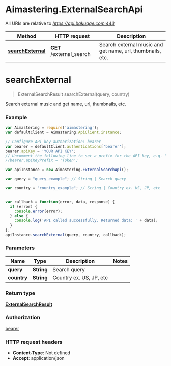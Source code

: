 # Aimastering.ExternalSearchApi

All URIs are relative to *https://api.bakuage.com:443*

Method | HTTP request | Description
------------- | ------------- | -------------
[**searchExternal**](ExternalSearchApi.md#searchExternal) | **GET** /external_search | Search external music and get name, url, thumbnails, etc.


<a name="searchExternal"></a>
# **searchExternal**
> ExternalSearchResult searchExternal(query, country)

Search external music and get name, url, thumbnails, etc.

### Example
```javascript
var Aimastering = require('aimastering');
var defaultClient = Aimastering.ApiClient.instance;

// Configure API key authorization: bearer
var bearer = defaultClient.authentications['bearer'];
bearer.apiKey = 'YOUR API KEY';
// Uncomment the following line to set a prefix for the API key, e.g. "Token" (defaults to null)
//bearer.apiKeyPrefix = 'Token';

var apiInstance = new Aimastering.ExternalSearchApi();

var query = "query_example"; // String | Search query

var country = "country_example"; // String | Country ex. US, JP, etc


var callback = function(error, data, response) {
  if (error) {
    console.error(error);
  } else {
    console.log('API called successfully. Returned data: ' + data);
  }
};
apiInstance.searchExternal(query, country, callback);
```

### Parameters

Name | Type | Description  | Notes
------------- | ------------- | ------------- | -------------
 **query** | **String**| Search query | 
 **country** | **String**| Country ex. US, JP, etc | 

### Return type

[**ExternalSearchResult**](ExternalSearchResult.md)

### Authorization

[bearer](../README.md#bearer)

### HTTP request headers

 - **Content-Type**: Not defined
 - **Accept**: application/json

